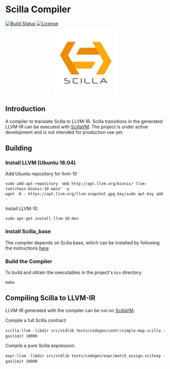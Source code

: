 # Scilla Compiler

[![Build Status](https://travis-ci.com/Zilliqa/scilla-compiler.svg?token=7qzjATfZuxTQvRjMHPVQ&branch=master)](https://travis-ci.com/Zilliqa/scilla-compiler)
[![License](https://img.shields.io/badge/License-GPLv3-blue.svg)](https://github.com/Zilliqa/scilla/blob/master/LICENSE)

<p align="center">
  <a href="https://scilla-lang.org/"><img src="https://github.com/Zilliqa/scilla/blob/master/imgs/scilla-logo-color.jpg" width="200" height="200"></a>
</p>

## Introduction
A compiler to translate Scilla to LLVM-IR. Scilla transitions in the 
generated LLVM-IR can be executed with [ScillaVM](https://github.com/Zilliqa/scilla-vm).
The project is under active development and is not intended for production use yet.

## Building

### Install LLVM (Ubuntu 18.04)

Add Ubuntu repository for llvm-10
```
sudo add-apt-repository 'deb http://apt.llvm.org/bionic/ llvm-toolchain-bionic-10 main' -y
wget -O - https://apt.llvm.org/llvm-snapshot.gpg.key|sudo apt-key add -
```
Install LLVM-10
```
sudo apt-get install llvm-10-dev
```

### Install Scilla_base

The compiler depends on Scilla base, which can be installed by following the
instructions [here](https://github.com/Zilliqa/scilla/#installing-scilla-with-opam)

### Build the Compiler

To build and obtain the executables in the project's `bin` directory:

```
make
```

## Compiling Scilla to LLVM-IR

LLVM-IR generated with the compiler can be run on [ScillaVM](https://github.com/Zilliqa/scilla-vm).

Compile a full Scilla contract:

```scilla-llvm -libdir src/stdlib tests/codegen/contr/simple-map.scilla -gaslimit 10000```

Compile a pure Scilla expression:

```expr-llvm -libdir src/stdlib tests/codegen/expr/match_assign.scilexp -gaslimit 10000```
